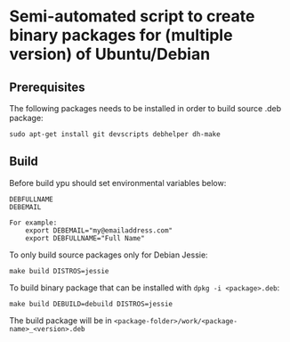 Semi-automated script to create binary packages for (multiple version) of Ubuntu/Debian
==============================

Prerequisites
-------------

The following packages needs to be installed in order to build source .deb package:

    sudo apt-get install git devscripts debhelper dh-make

Build
-------------

Before build ypu should set environmental variables below:

    DEBFULLNAME
    DEBEMAIL

    For example:
        export DEBEMAIL="my@emailaddress.com"
        export DEBFULLNAME="Full Name"

To only build source packages only for Debian Jessie:

    make build DISTROS=jessie

To build binary package that can be installed with `dpkg -i <package>.deb`:

    make build DEBUILD=debuild DISTROS=jessie

The build package will be in `<package-folder>/work/<package-name>_<version>.deb`
